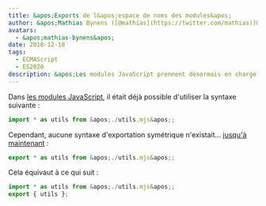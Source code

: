 ```yaml
---
title: &apos;Exports de l&apos;espace de noms des modules&apos;
author: &apos;Mathias Bynens ([@mathias](https://twitter.com/mathias))&apos;
avatars:
  - &apos;mathias-bynens&apos;
date: 2018-12-18
tags:
  - ECMAScript
  - ES2020
description: &apos;Les modules JavaScript prennent désormais en charge une nouvelle syntaxe pour réexporter toutes les propriétés au sein d&apos;un espace de noms.&apos;
---
```

Dans [les modules JavaScript](/features/modules), il était déjà possible d&apos;utiliser la syntaxe suivante :

```js
import * as utils from &apos;./utils.mjs&apos;;
```

Cependant, aucune syntaxe d&apos;exportation symétrique n&apos;existait… [jusqu&apos;à maintenant](https://github.com/tc39/proposal-export-ns-from) :

```js
export * as utils from &apos;./utils.mjs&apos;;
```

Cela équivaut à ce qui suit :

```js
import * as utils from &apos;./utils.mjs&apos;;
export { utils };
```
